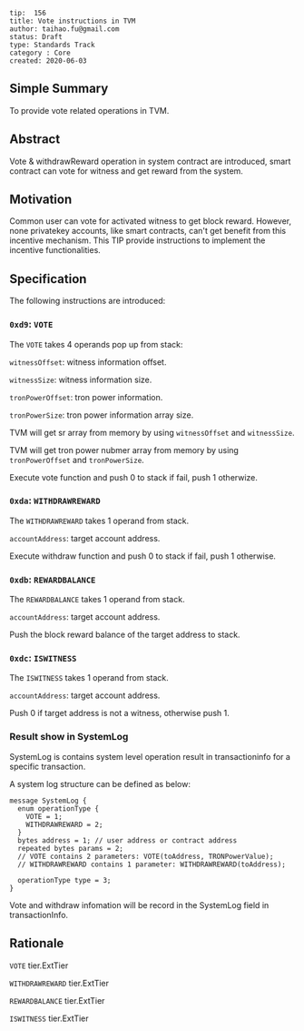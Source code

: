 ```
tip:  156
title: Vote instructions in TVM
author: taihao.fu@gmail.com
status: Draft
type: Standards Track
category : Core
created: 2020-06-03

```

## Simple Summary

To provide vote related operations in TVM.

## Abstract

Vote & withdrawReward operation in system contract are introduced, smart contract can vote for witness and get reward from the system.

## Motivation

Common user can vote for activated witness to get block reward. However, none privatekey accounts, like smart contracts, can't get benefit from this incentive mechanism.  This TIP provide instructions to implement the incentive functionalities.

## Specification

The following instructions are introduced:

### `0xd9`: `VOTE`

The `VOTE` takes 4 operands pop up from stack:

`witnessOffset`: witness information offset.

`witnessSize`: witness information size.

`tronPowerOffset`: tron power information.

`tronPowerSize`: tron power information array size.

TVM will get sr array from memory by using `witnessOffset` and `witnessSize`.

TVM will get tron power nubmer array from memory by using `tronPowerOffset` and `tronPowerSize`.

Execute vote function and push 0 to stack if fail, push 1 otherwize.

### `0xda`: `WITHDRAWREWARD`

The `WITHDRAWREWARD` takes 1 operand from stack.

`accountAddress`: target account address.

Execute withdraw function and push 0 to stack if fail, push 1 otherwise.

### `0xdb`: `REWARDBALANCE`

The `REWARDBALANCE` takes 1 operand from stack.

`accountAddress`: target account address.

Push the block reward balance of the target address to stack.

### `0xdc`: `ISWITNESS`

The `ISWITNESS` takes 1 operand from stack.

`accountAddress`: target account address.

Push 0 if target address is not a witness, otherwise push 1.

### Result show in SystemLog

SystemLog is contains system level operation result in transactioninfo for a specific transaction.

A system log structure can be defined as below:

```
message SystemLog {
  enum operationType {
    VOTE = 1;
    WITHDRAWREWARD = 2;
  }
  bytes address = 1; // user address or contract address
  repeated bytes params = 2;
  // VOTE contains 2 parameters: VOTE(toAddress, TRONPowerValue);
  // WITHDRAWREWARD contains 1 parameter: WITHDRAWREWARD(toAddress);
  
  operationType type = 3;
}
```

Vote and withdraw infomation will be record in the SystemLog field in transactionInfo.

## Rationale

`VOTE` tier.ExtTier

`WITHDRAWREWARD` tier.ExtTier

`REWARDBALANCE` tier.ExtTier

`ISWITNESS` tier.ExtTier
